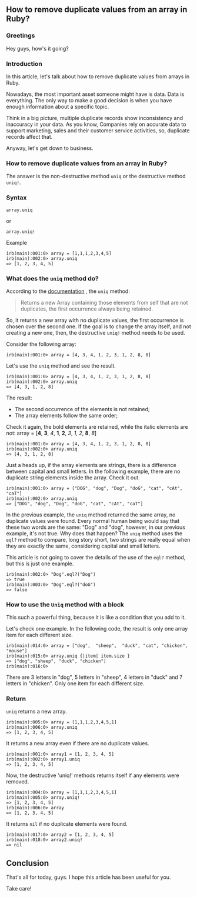 ## How to remove duplicate values from an array in Ruby?

### Greetings
Hey guys, how's it going?

### Introduction
In this article, let's talk about how to remove duplicate values from arrays in Ruby. 

Nowadays, the most important asset someone might have is data. Data is everything. The only way to make a good decision is when you have enough information about a specific topic.

Think in a big picture, multiple duplicate records show inconsistency and inaccuracy in your data. As you know, Companies rely on accurate data to support marketing, sales and their customer service activities, so, duplicate records affect that.

Anyway, let's get down to business.

### How to remove duplicate values from an array in Ruby?
The answer is the non-destructive method `uniq` or the destructive method `uniq!`.

### Syntax
```
array.uniq
```
or
```
array.uniq!
```
Example
```
irb(main):001:0> array = [1,1,1,2,3,4,5]
irb(main):002:0> array.uniq
=> [1, 2, 3, 4, 5]
```

### What does the `uniq` method do?
According to the  [documentation](https://ruby-doc.org/core-3.0.0/Array.html#method-i-uniq) , the `uniq` method:
> Returns a new Array containing those elements from self that are not duplicates, the first occurrence always being retained.

So, it returns a new array with no duplicate values, the first occurrence is chosen over the second one.
If the goal is to change the array itself, and not creating a new one, then, the destructive `uniq!` method needs to be used.

Consider the following array:
```
irb(main):001:0> array = [4, 3, 4, 1, 2, 3, 1, 2, 8, 8] 
```

Let's use the `uniq` method and see the result. 
```
irb(main):001:0> array = [4, 3, 4, 1, 2, 3, 1, 2, 8, 8] 
irb(main):002:0> array.uniq
=> [4, 3, 1, 2, 8]
```
The result:
- The second occurrence of the elements is not retained;
- The array elements follow the same order; 

Check it again, the bold elements are retained, while the italic elements are not:
array = [**4**, **3**, *4*, **1**, **2**, *3*, *1,* *2*, **8**, *8*]
```
irb(main):001:0> array = [4, 3, 4, 1, 2, 3, 1, 2, 8, 8] 
irb(main):002:0> array.uniq
=> [4, 3, 1, 2, 8]
```

Just a heads up, if the array elements are strings, there is a difference between capital and small letters. In the following example, there are no duplicate string elements inside the array. Check it out.
```
irb(main):001:0> array = ["DOG", "dog", "Dog", "doG", "cat", "cAt", "caT"]
irb(main):002:0> array.uniq
=> ["DOG", "dog", "Dog", "doG", "cat", "cAt", "caT"]
```
In the previous example, the `uniq` method returned the same array, no duplicate values were found. 
Every normal human being would say that these two words are the same: "Dog" and "dog", however, in our previous example, it's not true.
Why does that happen?
The `uniq` method uses the `eql?` method to compare, long story short, two strings are really equal when they are exactly the same, considering capital and small letters.

This article is not going to cover the details of the use of the `eql?` method, but this is just one example.

```
irb(main):002:0> "Dog".eql?("Dog")
=> true
irb(main):003:0> "Dog".eql?("doG")
=> false
```

### How to use the `Uniq` method with a block
This such a powerful thing, because it is like a condition that you add to it.

Let's check one example. In the following code, the result is only one array item for each  different size.
```
irb(main):014:0> array = ["dog",  "sheep",  "duck", "cat", "chicken", "mouse"]
irb(main):015:0> array.uniq {|item| item.size }
=> ["dog", "sheep", "duck", "chicken"]
irb(main):016:0> 
```
There are 3 letters in "dog",  5 letters in "sheep", 4 letters in "duck" and 7 letters in "chicken". Only one item for each different size.


### Return
`uniq` returns a new array.
```
irb(main):005:0> array = [1,1,1,2,3,4,5,1]
irb(main):006:0> array.uniq
=> [1, 2, 3, 4, 5]
```
It returns a new array even if there are no duplicate values.
```
irb(main):001:0> array1 = [1, 2, 3, 4, 5]
irb(main):002:0> array1.uniq
=> [1, 2, 3, 4, 5]
```
Now, the destructive 'uniq!' methods returns itself if any elements were removed.
```
irb(main):004:0> array = [1,1,1,2,3,4,5,1]
irb(main):005:0> array.uniq!
=> [1, 2, 3, 4, 5]
irb(main):006:0> array
=> [1, 2, 3, 4, 5]
```
It returns `nil` if no duplicate elements were found.
```
irb(main):017:0> array2 = [1, 2, 3, 4, 5]
irb(main):018:0> array2.uniq!
=> nil
```

## Conclusion
That's all for today, guys.
I hope this article has been useful for you.

Take care!
